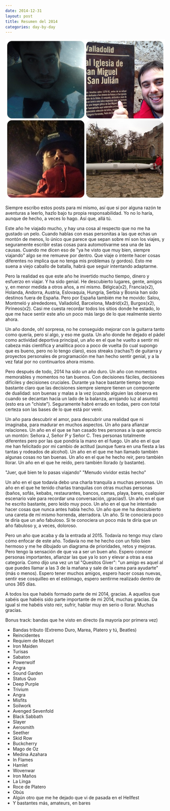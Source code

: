 ```yaml
---
date: 2014-12-31
layout: post
title: Resumen del 2014
categories: day-by-day
---
```

[![Resumen de 2014](/images/blog/resumen_2014.jpg)](/images/blog/resumen_2014.jpg)

Siempre escribo estos posts para mí mismo, así que si por alguna razón te aventuras a leerlo, hazlo bajo tu propia responsabilidad. Yo no lo haría, aunque de hecho, a veces lo hago. Así que, allá tú.

Este año he viajado mucho, y hay una cosa al respecto que no me ha gustado un pelo. Cuando hablas con esas personitas a las que echas un montón de menos, lo único que parece que sepan sobre mí son los viajes, y seguramente escribir estas cosas para automotivarme sea una de las causas. Cuando me dicen eso de "ya he visto que muy bien, siempre viajando" algo se me remueve por dentro. Que viaje o intente hacer cosas diferentes no implica que no tenga mis problemas (y gordos). Esto me suena a viejo caballo de batalla, habrá que seguir intentando adaptarme.

Pero la realidad es que este año he invertido mucho tiempo, dinero y esfuerzo en viajar. Y ha sido genial. He descubierto lugares, gente, amigos y, en menor medida a otros años, a mí mismo. Bélgica(x2), Francia(x2), Holanda, Andorra, Austria, Eslovaquia, Hungría, Serbia y Bosnia han sido destinos fuera de España. Pero por España también me he movido: Salou, Montmeló y alrededores, Valladolid, Barcelona, Madrid(x2), Burgos(x2), Pirineos(x2). Casi me cuesta recordar todos los sitios donde he estado, lo que me hace sentir este año un poco más largo de lo que realmente siento ahora.

Un año donde, oh! sorpresa, no he conseguido mejorar con la guitarra tanto como quería, pero sí algo, y eso me gusta. Un año donde he dejado el pádel como actividad deportiva principal, un año en el que he vuelto a sentir mi cabeza más científica y analítica poco a poco de vuelta (lo cual supongo que es bueno, pero no lo tengo claro), esos streaks (rachas?) de guitarra y proyectos personales de programación me han hecho sentir genial, y a la vez fatal por no continuarlos ahora mismo.

Pero después de todo, 2014 ha sido un año duro. Un año con momentos memorables y momentos no tan buenos. Con decisiones fáciles, decisiones difíciles y decisiones cruciales. Durante ya hace bastante tiempo tengo bastante claro que las decisiones siempre siempre tienen un componente de dualidad: son buenas y malas a la vez (cuando alguien las observa es cuando se decantan hacia un lado de la balanza, arrojando luz al asunto) (esto era un "chiste"). Seguramente habré errado en todas, pero con total certeza son las bases de lo que está por venir.

Un año para descubrir el amor, para descubrir una realidad que ni imaginaba, para madurar en muchos aspectos. Un año para afianzar relaciones. Un año en el que se han casado tres personas a la que aprecio un montón: Señora J, Señor P y Señor C. Tres personas totalmente diferentes pero por las que pondría la mano en el fuego. Un año en el que me han felicitado por mi cambio de actitud (aunque fuera en una fiesta a las tantas y rodeados de alcohol). Un año en el que me han llamado también algunas cosas no tan buenas. Un año en el que he hecho reir, pero también llorar. Un año en el que he reído, pero también llorado (y bastante).

"Juer, qué bien te lo pasas viajando"
"Menudo vividor estás hecho"

Un año en el que todavía debo una charla tranquila a muchas personas. Un año en el que he tenido charlas tranquilas con otras muchas personas (baños, sofás, kebabs, restaurantes, bancos, camas, playa, bares, cualquier escenario vale para recordar una conversación, ¡gracias!). Un año en el que he escrito bastante, pero leído muy poco. Un año en el que he intentado hacer cosas que nunca antes había hecho. Un año que me ha descubierto una careta de mí mismo horrenda, aterradora. Un año. Si te conociera poco te diría que un año fabuloso. Si te conociera un poco más te diría que un año fabuloso y, a veces, doloroso.

Pero un año que acaba y da la entrada al 2015. Todavía no tengo muy claro cómo enfocar de este año. Todavía no me he hecho con un folio bien hermoso y me he dibujado un diagrama de prioridades, retos y mejoras. Pero tengo la sensación de que va a ser un buen año. Espero conocer personas importantes, afianzar las que ya lo son y elevar a otras a esa categoría. Como dijo una vez un tal "Quesitos Giver": "un amigo es aquel al que puedes llamar a las 3 de la mañana y sale de la cama para ayudarte" (más o menos). Espero tener muchos amigos, espero hacer cosas nuevas, sentir ese cosquilleo en el estómago, espero sentirme realizado dentro de unos 365 días.

A todos los que habéis formado parte de mi 2014, gracias. A aquellos que sabéis que habéis sido parte importante de mi 2014, muchas gracias. Da igual si me habéis visto reir, sufrir, hablar muy en serio o llorar. Muchas gracias.

Bonus track: bandas que he visto en directo (la mayoría por primera vez)
 - Bandas tributo (Extremo Duro, Marea, Platero y tú, Beatles)
 - Reincidentes
 - Requiem de Mozart
 - Iron Maiden
 - Turisas
 - Sabaton
 - Powerwolf
 - Angra
 - Sound Garden
 - Status Quo
 - Deep Purple
 - Trivium
 - Angra
 - Misfits
 - Soilwork
 - Avenged Sevenfold
 - Black Sabbath
 - Slayer
 - Aerosmith
 - Seether
 - Skid Row
 - Buckcherry
 - Mago de Oz
 - Medina Azahara
 - In Flames
 - Hamlet
 - Wovenwar
 - Iron Maños
 - La Linga
 - Roce de Platero
 - Obús
 - Algún otro que me he dejado que vi de pasada en el Hellfest
 - Y bastantes más, amateurs, en bares
